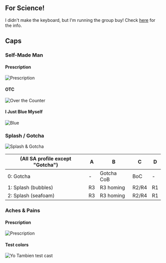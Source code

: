 ## For Science!

I didn't make the keyboard, but I'm running the group buy!
Check [here](https://www.reddit.com/r/mechmarket/comments/gadak2/gb_for_science_a_tiny_split_inexpensive/) for the info.

## Caps

### Self-Made Man

#### Prescription

![Prescription](img/face.jpg)

#### OTC

![Over the Counter](img/otc.jpg)

#### I Just Blue Myself

![Blue](img/blue.jpg)

### Splash / Gotcha

![Splash & Gotcha](img/splash-gotcha-v1.jpg)

| (All SA profile except "Gotcha") | A  | B                 | C     | D |
|----------------------------------|----|-------------------|-------|----|
| 0: Gotcha                        | -  |  Gotcha CoB       | BoC   |  - |
| 1: Splash (bubbles)              | R3 |  R3 homing        | R2/R4 | R1 |
| 2: Splash (seafoam)              | R3 |  R3 homing        | R2/R4 | R1 |

### Aches & Pains

#### Prescription

![Prescription](img/pill_bubbles.jpg)

#### Test colors

![Yo Tambien test cast](img/ib.jpg)
